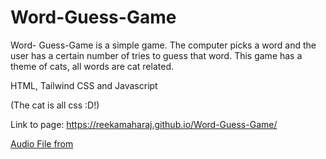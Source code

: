 # Word-Guess-Game
Word- Guess-Game is a simple game. The computer picks a word and the user has a certain number of tries to guess that word. This game has a theme of cats, all words are cat related.

HTML, Tailwind CSS and Javascript

(The cat is all css :D!)

Link to page: https://reekamaharaj.github.io/Word-Guess-Game/

[Audio File from](https://www.zapsplat.com/music/cat-meow-2/)
